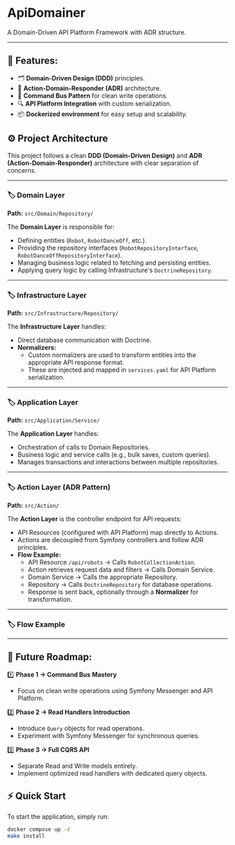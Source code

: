 # ApiDomainer
A Domain-Driven API Platform Framework with ADR structure.

---

## 🚀 Features:
- 🗂️ **Domain-Driven Design (DDD)** principles.
- 🎯 **Action-Domain-Responder (ADR)** architecture.
- 🔄 **Command Bus Pattern** for clean write operations.
- 🔍 **API Platform Integration** with custom serialization.
- 📦 **Dockerized environment** for easy setup and scalability.

## ⚙️ Project Architecture

This project follows a clean **DDD (Domain-Driven Design)** and **ADR (Action-Domain-Responder)** architecture with clear separation of concerns.

---

### **🏷️ Domain Layer**
**Path:** `src/Domain/Repository/`

The **Domain Layer** is responsible for:
- Defining entities (`Robot`, `RobotDanceOff`, etc.).
- Providing the repository interfaces (`RobotRepositoryInterface`, `RobotDanceOffRepositoryInterface`).
- Managing business logic related to fetching and persisting entities.
- Applying query logic by calling Infrastructure's `DoctrineRepository`.

---

### **🏷️ Infrastructure Layer**
**Path:** `src/Infrastructure/Repository/`

The **Infrastructure Layer** handles:
- Direct database communication with Doctrine.
- **Normalizers:**  
    - Custom normalizers are used to transform entities into the appropriate API response format.  
    - These are injected and mapped in `services.yaml` for API Platform serialization.

---

### **🏷️ Application Layer**
**Path:** `src/Application/Service/`

The **Application Layer** handles:
- Orchestration of calls to Domain Repositories.
- Business logic and service calls (e.g., bulk saves, custom queries).
- Manages transactions and interactions between multiple repositories.

---

### **🏷️ Action Layer (ADR Pattern)**
**Path:** `src/Action/`

The **Action Layer** is the controller endpoint for API requests:
- API Resources (configured with API Platform) map directly to Actions.
- Actions are decoupled from Symfony controllers and follow ADR principles.
- **Flow Example:**  
    - API Resource `/api/robots` → Calls `RobotCollectionAction`.  
    - Action retrieves request data and filters → Calls Domain Service.  
    - Domain Service → Calls the appropriate Repository.  
    - Repository → Calls `DoctrineRepository` for database operations.  
    - Response is sent back, optionally through a **Normalizer** for transformation.

---

### **🏷️ Flow Example**


---

## 🚀 Future Roadmap:
1️⃣ **Phase 1 → Command Bus Mastery**  
   - Focus on clean write operations using Symfony Messenger and API Platform.

2️⃣ **Phase 2 → Read Handlers Introduction**  
   - Introduce `Query` objects for read operations.
   - Experiment with Symfony Messenger for synchronous queries.

3️⃣ **Phase 3 → Full CQRS API**  
   - Separate Read and Write models entirely.
   - Implement optimized read handlers with dedicated query objects.


## ⚡️ Quick Start
To start the application, simply run:

```bash
docker compose up -d
make install
